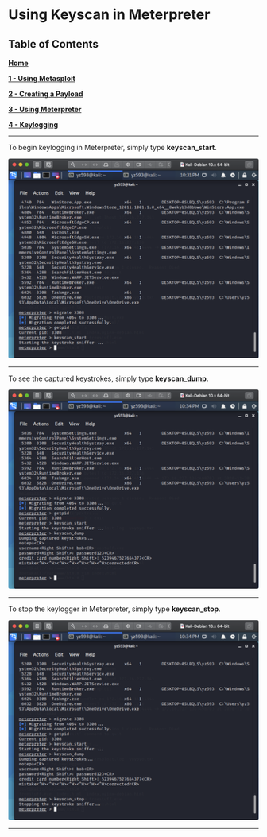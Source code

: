 # Using Keyscan in Meterpreter

## Table of Contents

**[Home][H]**

**[1 - Using Metasploit][Metasploit]**

**[2 - Creating a Payload][Create]**

**[3 - Using Meterpreter][Meterpreter]**

**[4 - Keylogging][Keylog]**

---
To begin keylogging in Meterpreter, simply type **keyscan_start**.

<img src="https://raw.githubusercontent.com/yukun2h4ng/1600final/yukun2h4ng-patch-1/images/keyscanstart.png" width="600">

---
To see the captured keystrokes, simply type **keyscan_dump**.

<img src="https://raw.githubusercontent.com/yukun2h4ng/1600final/yukun2h4ng-patch-1/images/keyscandump.png" width="600">

---
To stop the keylogger in Meterpreter, simply type **keyscan_stop**.

<img src="https://raw.githubusercontent.com/yukun2h4ng/1600final/yukun2h4ng-patch-1/images/keyscanstop.png" width="600">

---

[H]: https://github.com/yukun2h4ng/1600final/blob/main/README.md
[Metasploit]: https://github.com/yukun2h4ng/1600final/blob/main/tutorial.md
[Create]: https://github.com/yukun2h4ng/1600final/blob/main/createpayload.md
[Meterpreter]: https://github.com/yukun2h4ng/1600final/blob/main/meterpreter.md
[Keylog]: https://github.com/yukun2h4ng/1600final/blob/main/keylogging.md
